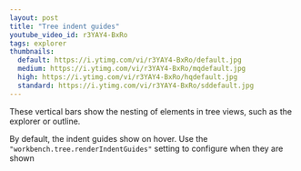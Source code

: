 ```yaml
---
layout: post
title: "Tree indent guides"
youtube_video_id: r3YAY4-BxRo
tags: explorer
thumbnails:
  default: https://i.ytimg.com/vi/r3YAY4-BxRo/default.jpg
  medium: https://i.ytimg.com/vi/r3YAY4-BxRo/mqdefault.jpg
  high: https://i.ytimg.com/vi/r3YAY4-BxRo/hqdefault.jpg
  standard: https://i.ytimg.com/vi/r3YAY4-BxRo/sddefault.jpg
---
```


These vertical bars show the nesting of elements in tree views, such as the explorer or outline.

By default, the indent guides show on hover. Use the `"workbench.tree.renderIndentGuides"` setting to configure when they are shown
